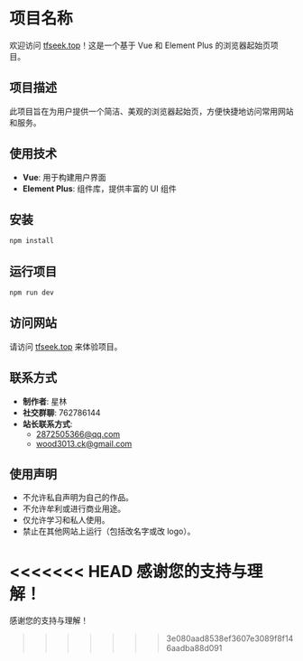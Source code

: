 # 项目名称

欢迎访问 [tfseek.top](https://tfseek.top)！这是一个基于 Vue 和 Element Plus 的浏览器起始页项目。

## 项目描述

此项目旨在为用户提供一个简洁、美观的浏览器起始页，方便快捷地访问常用网站和服务。

## 使用技术

- **Vue**: 用于构建用户界面
- **Element Plus**: 组件库，提供丰富的 UI 组件

## 安装

```bash
npm install
```

## 运行项目

```bash
npm run dev
```

## 访问网站

请访问 [tfseek.top](https://tfseek.top) 来体验项目。

## 联系方式

- **制作者**: 星林
- **社交群聊**: 762786144
- **站长联系方式**:
  - 2872505366@qq.com
  - wood3013.ck@gmail.com

## 使用声明

- 不允许私自声明为自己的作品。
- 不允许牟利或进行商业用途。
- 仅允许学习和私人使用。
- 禁止在其他网站上运行（包括改名字或改 logo）。

<<<<<<< HEAD
感谢您的支持与理解！
=======
感谢您的支持与理解！
>>>>>>> 3e080aad8538ef3607e3089f8f146aadba88d091
